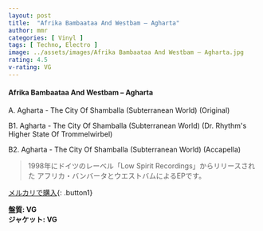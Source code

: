 ```yaml
---
layout: post
title:  "Afrika Bambaataa And Westbam – Agharta"
author: mmr
categories: [ Vinyl ]
tags: [ Techno, Electro ]
image: ../assets/images/Afrika Bambaataa And Westbam – Agharta.jpg
rating: 4.5
v-rating: VG
---
```


#### Afrika Bambaataa And Westbam – Agharta

A. Agharta - The City Of Shamballa (Subterranean World) (Original)

B1. Agharta - The City Of Shamballa (Subterranean World) (Dr. Rhythm's Higher State Of Trommelwirbel)

B2. Agharta - The City Of Shamballa (Subterranean World) (Accapella)

> 1998年にドイツのレーベル「Low Spirit Recordings」からリリースされた
アフリカ・バンバータとウエストバムによるEPです。


[メルカリで購入](https://jp.mercari.com/item/m28101658653){: .button1}

<div class="mt-4 mb-4 d-flex align-items-center">
<strong class="mr-1">盤質: VG</strong>
</div>
<div class="mt-4 mb-4 d-flex align-items-center">
<strong class="mr-1">ジャケット: VG</strong>
</div>
